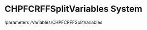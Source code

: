<!-- MOOSE System Documentation Stub: Remove this when content is added. -->
# CHPFCRFFSplitVariables System
!parameters /Variables/CHPFCRFFSplitVariables

